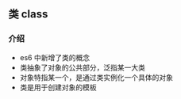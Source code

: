 ## 类 class

### 介绍

*   es6 中新增了类的概念
*   类抽象了对象的公共部分，泛指某一大类
*   对象特指某一个，是通过类实例化一个具体的对象
*   类是用于创建对象的模板

